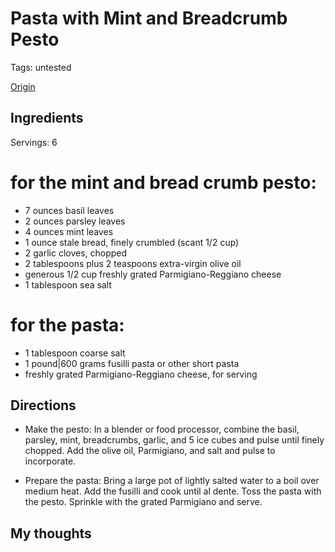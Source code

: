 # Pasta with Mint and Breadcrumb Pesto

Tags: untested

[Origin](https://munchies.vice.com/en_us/article/pa395b/pasta-with-mint-and-breadcrumb-pesto-recipe)

## Ingredients

Servings: 6

# for the mint and bread crumb pesto:
* 7 ounces basil leaves
* 2 ounces parsley leaves
* 4 ounces mint leaves
* 1 ounce stale bread, finely crumbled (scant 1/2 cup)
* 2 garlic cloves, chopped
* 2 tablespoons plus 2 teaspoons extra-virgin olive oil
* generous 1/2 cup freshly grated Parmigiano-Reggiano cheese
* 1 tablespoon sea salt

# for the pasta:
* 1 tablespoon coarse salt
* 1 pound|600 grams fusilli pasta or other short pasta
* freshly grated Parmigiano-Reggiano cheese, for serving

## Directions

* Make the pesto: In a blender or food processor, combine the basil, parsley, mint, breadcrumbs, garlic, and 5 ice cubes and pulse until finely chopped. Add the olive oil, Parmigiano, and salt and pulse to incorporate.

* Prepare the pasta: Bring a large pot of lightly salted water to a boil over medium heat. Add the fusilli and cook until al dente. Toss the pasta with the pesto. Sprinkle with the grated Parmigiano and serve.

## My thoughts